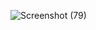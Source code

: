 ![Screenshot (79)](https://github.com/user-attachments/assets/fe0215ef-5de1-4df8-b2de-bb71c155ed1f)
